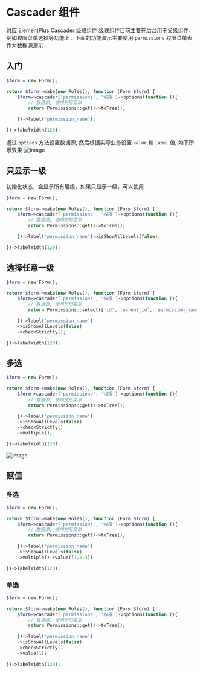 # Cascader 组件

对应 ElementPlus [Cascader 级联组件](https://element-plus.org/zh-CN/component/cascader.html)
级联组件目前主要在后台用于父级组件，例如权限菜单选择等功能上，下面的功能演示主要使用 `permissions` 权限菜单表作为数据源演示

## 入门

```php
$form = new Form();

return $form->make(new Roles(), function (Form $form) {
    $form->cascader('permissions', '权限')->options(function (){
        // 数据源, 使用树形菜单
        return Permissions::get()->toTree();

    })->label('permission_name');

})->labelWidth(120);
```

通过 `options` 方法设置数据源, 然后根据实际业务设置 `value` 和 `label` 值, 如下所示效果
![image](/docs/assets/images/cascader.jpg)

## 只显示一级

初始化状态，会显示所有层级，如果只显示一级，可以使用

```php
$form = new Form();

return $form->make(new Roles(), function (Form $form) {
    $form->cascader('permissions', '权限')->options(function (){
        // 数据源, 使用树形菜单
        return Permissions::get()->toTree();

    })->label('permission_name')->isShowAllLevels(false);

})->labelWidth(120);
```

## 选择任意一级

```php
$form = new Form();

return $form->make(new Roles(), function (Form $form) {
    $form->cascader('permissions', '权限')->options(function (){
        // 数据源, 使用树形菜单
        return Permissions::select(['id', 'parent_id', 'permission_name'])->get()->toTree();

    })->label('permission_name')
    ->isShowAllLevels(false)
    ->checkStrictly();

})->labelWidth(120);
```

## 多选

```php
$form = new Form();

return $form->make(new Roles(), function (Form $form) {
    $form->cascader('permissions', '权限')->options(function (){
        // 数据源, 使用树形菜单
        return Permissions::get()->toTree();

    })->label('permission_name')
    ->isShowAllLevels(false)
    ->checkStrictly()
    ->multiple();

})->labelWidth(120);
```

![image](/docs/assets/images/cascader1.jpg)

## 赋值

### 多选

```php
$form = new Form();

return $form->make(new Roles(), function (Form $form) {
    $form->cascader('permissions', '权限')->options(function (){
        // 数据源, 使用树形菜单
        return Permissions::get()->toTree();

    })->label('permission_name')
    ->isShowAllLevels(false)
    ->multiple()->value([1,2,3])

})->labelWidth(120);
```

### 单选

```php
$form = new Form();

return $form->make(new Roles(), function (Form $form) {
    $form->cascader('permissions', '权限')->options(function (){
        // 数据源, 使用树形菜单
        return Permissions::get()->toTree();

    })->label('permission_name')
    ->isShowAllLevels(false)
    ->checkStrictly()
    ->value(1);

})->labelWidth(120);
```
